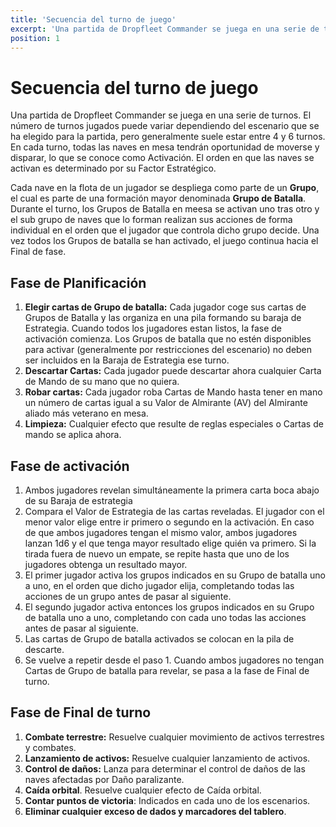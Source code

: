 ```yaml
---
title: 'Secuencia del turno de juego'
excerpt: 'Una partida de Dropfleet Commander se juega en una serie de turnos.'
position: 1
---
```


# Secuencia del turno de juego

Una partida de Dropfleet Commander se juega en una serie de turnos. El número de turnos jugados puede variar dependiendo del escenario que se ha elegido para la partida, pero generalmente suele estar entre 4 y 6 turnos. En cada turno, todas las naves en mesa tendrán oportunidad de moverse y disparar, lo que se conoce como Activación. El orden en que las naves se activan es determinado por su Factor Estratégico.

Cada nave en la flota de un jugador se despliega como parte de un **Grupo**, el cual es parte de una formación mayor denominada **Grupo de Batalla**. Durante el turno, los Grupos de Batalla en meesa se activan uno tras otro y el sub grupo de naves que lo forman realizan sus acciones de forma individual en el orden que el jugador que controla dicho grupo decide. Una vez todos los Grupos de batalla se han activado, el juego continua hacia el Final de fase.

## Fase de Planificación

1. **Elegir cartas de Grupo de batalla:** Cada jugador coge sus cartas de Grupos de Batalla y las organiza en una pila formando su baraja de Estrategia. Cuando todos los jugadores estan listos, la fase de activación comienza. Los Grupos de batalla que no estén disponibles para activar (generalmente por restricciones del escenario) no deben ser incluidos en la Baraja de Estrategia ese turno.
1. **Descartar Cartas:** Cada jugador puede descartar ahora cualquier Carta de Mando de su mano que no quiera.
1. **Robar cartas:** Cada jugador roba Cartas de Mando hasta tener en mano un número de cartas igual a su Valor de Almirante (AV) del Almirante aliado más veterano en mesa.
1. **Limpieza:** Cualquier efecto que resulte de reglas especiales o Cartas  de mando se aplica ahora.

## Fase de activación

1. Ambos jugadores revelan simultáneamente la primera carta boca abajo de su Baraja de estrategia
1. Compara el Valor de Estrategia de las cartas reveladas. El jugador con el menor valor elige entre ir primero o segundo en la activación. En caso de que ambos jugadores tengan el mismo valor, ambos jugadores lanzan 1d6 y el que tenga mayor resultado elige quién va primero. Si la tirada fuera de nuevo un empate, se repite hasta que uno de los jugadores obtenga un resultado mayor.
1. El primer jugador activa los grupos indicados en su Grupo de batalla uno a uno, en el orden que dicho jugador elija, completando todas las acciones de un grupo antes de pasar al siguiente.
1. El segundo jugador activa entonces los grupos indicados en su Grupo de batalla uno a uno, completando con cada uno todas las acciones antes de pasar al siguiente.
1. Las cartas de Grupo de batalla activados se colocan en la pila de descarte.
1. Se vuelve a repetir desde el paso 1. Cuando ambos jugadores no tengan Cartas de Grupo de batalla para revelar, se pasa a la fase de Final de turno.

## Fase de Final de turno

1. **Combate terrestre:** Resuelve cualquier movimiento de activos terrestres y combates.
1. **Lanzamiento de activos:** Resuelve cualquier lanzamiento de activos.
1. **Control de daños:** Lanza para determinar el control de daños de las naves afectadas por Daño paralizante.
1. **Caída orbital**. Resuelve cualquier efecto de Caída orbital.
1. **Contar puntos de victoria**: Indicados en cada uno de los escenarios.
1. **Eliminar cualquier exceso de dados y marcadores del tablero**.
